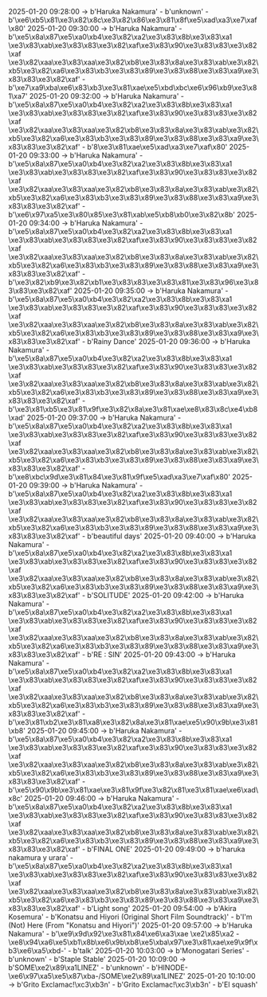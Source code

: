 2025-01-20 09:28:00 -> b'Haruka Nakamura' - b'unknown' - b'\xe6\xb5\x81\xe3\x82\x8c\xe3\x82\x86\xe3\x81\x8f\xe5\xad\xa3\xe7\xaf\x80'
2025-01-20 09:30:00 -> b'Haruka Nakamura' - b'\xe5\x8a\x87\xe5\xa0\xb4\xe3\x82\xa2\xe3\x83\x8b\xe3\x83\xa1 \xe3\x83\xab\xe3\x83\x83\xe3\x82\xaf\xe3\x83\x90\xe3\x83\x83\xe3\x82\xaf \xe3\x82\xaa\xe3\x83\xaa\xe3\x82\xb8\xe3\x83\x8a\xe3\x83\xab\xe3\x82\xb5\xe3\x82\xa6\xe3\x83\xb3\xe3\x83\x89\xe3\x83\x88\xe3\x83\xa9\xe3\x83\x83\xe3\x82\xaf' - b'\xe7\xa9\xba\xe6\x83\xb3\xe3\x81\xae\xe5\xbd\xbc\xe6\x96\xb9\xe3\x81\xa7'
2025-01-20 09:32:00 -> b'Haruka Nakamura' - b'\xe5\x8a\x87\xe5\xa0\xb4\xe3\x82\xa2\xe3\x83\x8b\xe3\x83\xa1 \xe3\x83\xab\xe3\x83\x83\xe3\x82\xaf\xe3\x83\x90\xe3\x83\x83\xe3\x82\xaf \xe3\x82\xaa\xe3\x83\xaa\xe3\x82\xb8\xe3\x83\x8a\xe3\x83\xab\xe3\x82\xb5\xe3\x82\xa6\xe3\x83\xb3\xe3\x83\x89\xe3\x83\x88\xe3\x83\xa9\xe3\x83\x83\xe3\x82\xaf' - b'8\xe3\x81\xae\xe5\xad\xa3\xe7\xaf\x80'
2025-01-20 09:33:00 -> b'Haruka Nakamura' - b'\xe5\x8a\x87\xe5\xa0\xb4\xe3\x82\xa2\xe3\x83\x8b\xe3\x83\xa1 \xe3\x83\xab\xe3\x83\x83\xe3\x82\xaf\xe3\x83\x90\xe3\x83\x83\xe3\x82\xaf \xe3\x82\xaa\xe3\x83\xaa\xe3\x82\xb8\xe3\x83\x8a\xe3\x83\xab\xe3\x82\xb5\xe3\x82\xa6\xe3\x83\xb3\xe3\x83\x89\xe3\x83\x88\xe3\x83\xa9\xe3\x83\x83\xe3\x82\xaf' - b'\xe6\x97\xa5\xe3\x80\x85\xe3\x81\xab\xe5\xb8\xb0\xe3\x82\x8b'
2025-01-20 09:34:00 -> b'Haruka Nakamura' - b'\xe5\x8a\x87\xe5\xa0\xb4\xe3\x82\xa2\xe3\x83\x8b\xe3\x83\xa1 \xe3\x83\xab\xe3\x83\x83\xe3\x82\xaf\xe3\x83\x90\xe3\x83\x83\xe3\x82\xaf \xe3\x82\xaa\xe3\x83\xaa\xe3\x82\xb8\xe3\x83\x8a\xe3\x83\xab\xe3\x82\xb5\xe3\x82\xa6\xe3\x83\xb3\xe3\x83\x89\xe3\x83\x88\xe3\x83\xa9\xe3\x83\x83\xe3\x82\xaf' - b'\xe3\x82\xb9\xe3\x82\xb1\xe3\x83\x83\xe3\x83\x81\xe3\x83\x96\xe3\x83\x83\xe3\x82\xaf'
2025-01-20 09:35:00 -> b'Haruka Nakamura' - b'\xe5\x8a\x87\xe5\xa0\xb4\xe3\x82\xa2\xe3\x83\x8b\xe3\x83\xa1 \xe3\x83\xab\xe3\x83\x83\xe3\x82\xaf\xe3\x83\x90\xe3\x83\x83\xe3\x82\xaf \xe3\x82\xaa\xe3\x83\xaa\xe3\x82\xb8\xe3\x83\x8a\xe3\x83\xab\xe3\x82\xb5\xe3\x82\xa6\xe3\x83\xb3\xe3\x83\x89\xe3\x83\x88\xe3\x83\xa9\xe3\x83\x83\xe3\x82\xaf' - b'Rainy Dance'
2025-01-20 09:36:00 -> b'Haruka Nakamura' - b'\xe5\x8a\x87\xe5\xa0\xb4\xe3\x82\xa2\xe3\x83\x8b\xe3\x83\xa1 \xe3\x83\xab\xe3\x83\x83\xe3\x82\xaf\xe3\x83\x90\xe3\x83\x83\xe3\x82\xaf \xe3\x82\xaa\xe3\x83\xaa\xe3\x82\xb8\xe3\x83\x8a\xe3\x83\xab\xe3\x82\xb5\xe3\x82\xa6\xe3\x83\xb3\xe3\x83\x89\xe3\x83\x88\xe3\x83\xa9\xe3\x83\x83\xe3\x82\xaf' - b'\xe3\x81\xb5\xe3\x81\x9f\xe3\x82\x8a\xe3\x81\xae\xe8\x83\x8c\xe4\xb8\xad'
2025-01-20 09:37:00 -> b'Haruka Nakamura' - b'\xe5\x8a\x87\xe5\xa0\xb4\xe3\x82\xa2\xe3\x83\x8b\xe3\x83\xa1 \xe3\x83\xab\xe3\x83\x83\xe3\x82\xaf\xe3\x83\x90\xe3\x83\x83\xe3\x82\xaf \xe3\x82\xaa\xe3\x83\xaa\xe3\x82\xb8\xe3\x83\x8a\xe3\x83\xab\xe3\x82\xb5\xe3\x82\xa6\xe3\x83\xb3\xe3\x83\x89\xe3\x83\x88\xe3\x83\xa9\xe3\x83\x83\xe3\x82\xaf' - b'\xe8\xbc\x9d\xe3\x81\x84\xe3\x81\x9f\xe5\xad\xa3\xe7\xaf\x80'
2025-01-20 09:39:00 -> b'Haruka Nakamura' - b'\xe5\x8a\x87\xe5\xa0\xb4\xe3\x82\xa2\xe3\x83\x8b\xe3\x83\xa1 \xe3\x83\xab\xe3\x83\x83\xe3\x82\xaf\xe3\x83\x90\xe3\x83\x83\xe3\x82\xaf \xe3\x82\xaa\xe3\x83\xaa\xe3\x82\xb8\xe3\x83\x8a\xe3\x83\xab\xe3\x82\xb5\xe3\x82\xa6\xe3\x83\xb3\xe3\x83\x89\xe3\x83\x88\xe3\x83\xa9\xe3\x83\x83\xe3\x82\xaf' - b'beautiful days'
2025-01-20 09:40:00 -> b'Haruka Nakamura' - b'\xe5\x8a\x87\xe5\xa0\xb4\xe3\x82\xa2\xe3\x83\x8b\xe3\x83\xa1 \xe3\x83\xab\xe3\x83\x83\xe3\x82\xaf\xe3\x83\x90\xe3\x83\x83\xe3\x82\xaf \xe3\x82\xaa\xe3\x83\xaa\xe3\x82\xb8\xe3\x83\x8a\xe3\x83\xab\xe3\x82\xb5\xe3\x82\xa6\xe3\x83\xb3\xe3\x83\x89\xe3\x83\x88\xe3\x83\xa9\xe3\x83\x83\xe3\x82\xaf' - b'SOLITUDE'
2025-01-20 09:42:00 -> b'Haruka Nakamura' - b'\xe5\x8a\x87\xe5\xa0\xb4\xe3\x82\xa2\xe3\x83\x8b\xe3\x83\xa1 \xe3\x83\xab\xe3\x83\x83\xe3\x82\xaf\xe3\x83\x90\xe3\x83\x83\xe3\x82\xaf \xe3\x82\xaa\xe3\x83\xaa\xe3\x82\xb8\xe3\x83\x8a\xe3\x83\xab\xe3\x82\xb5\xe3\x82\xa6\xe3\x83\xb3\xe3\x83\x89\xe3\x83\x88\xe3\x83\xa9\xe3\x83\x83\xe3\x82\xaf' - b'RE : SIN'
2025-01-20 09:43:00 -> b'Haruka Nakamura' - b'\xe5\x8a\x87\xe5\xa0\xb4\xe3\x82\xa2\xe3\x83\x8b\xe3\x83\xa1 \xe3\x83\xab\xe3\x83\x83\xe3\x82\xaf\xe3\x83\x90\xe3\x83\x83\xe3\x82\xaf \xe3\x82\xaa\xe3\x83\xaa\xe3\x82\xb8\xe3\x83\x8a\xe3\x83\xab\xe3\x82\xb5\xe3\x82\xa6\xe3\x83\xb3\xe3\x83\x89\xe3\x83\x88\xe3\x83\xa9\xe3\x83\x83\xe3\x82\xaf' - b'\xe3\x81\xb2\xe3\x81\xa8\xe3\x82\x8a\xe3\x81\xae\xe5\x90\x9b\xe3\x81\xb8'
2025-01-20 09:45:00 -> b'Haruka Nakamura' - b'\xe5\x8a\x87\xe5\xa0\xb4\xe3\x82\xa2\xe3\x83\x8b\xe3\x83\xa1 \xe3\x83\xab\xe3\x83\x83\xe3\x82\xaf\xe3\x83\x90\xe3\x83\x83\xe3\x82\xaf \xe3\x82\xaa\xe3\x83\xaa\xe3\x82\xb8\xe3\x83\x8a\xe3\x83\xab\xe3\x82\xb5\xe3\x82\xa6\xe3\x83\xb3\xe3\x83\x89\xe3\x83\x88\xe3\x83\xa9\xe3\x83\x83\xe3\x82\xaf' - b'\xe5\x90\x9b\xe3\x81\xae\xe3\x81\x9f\xe3\x82\x81\xe3\x81\xae\xe6\xad\x8c'
2025-01-20 09:46:00 -> b'Haruka Nakamura' - b'\xe5\x8a\x87\xe5\xa0\xb4\xe3\x82\xa2\xe3\x83\x8b\xe3\x83\xa1 \xe3\x83\xab\xe3\x83\x83\xe3\x82\xaf\xe3\x83\x90\xe3\x83\x83\xe3\x82\xaf \xe3\x82\xaa\xe3\x83\xaa\xe3\x82\xb8\xe3\x83\x8a\xe3\x83\xab\xe3\x82\xb5\xe3\x82\xa6\xe3\x83\xb3\xe3\x83\x89\xe3\x83\x88\xe3\x83\xa9\xe3\x83\x83\xe3\x82\xaf' - b'FINAL ONE'
2025-01-20 09:49:00 -> b'haruka nakamura y urara' - b'\xe5\x8a\x87\xe5\xa0\xb4\xe3\x82\xa2\xe3\x83\x8b\xe3\x83\xa1 \xe3\x83\xab\xe3\x83\x83\xe3\x82\xaf\xe3\x83\x90\xe3\x83\x83\xe3\x82\xaf \xe3\x82\xaa\xe3\x83\xaa\xe3\x82\xb8\xe3\x83\x8a\xe3\x83\xab\xe3\x82\xb5\xe3\x82\xa6\xe3\x83\xb3\xe3\x83\x89\xe3\x83\x88\xe3\x83\xa9\xe3\x83\x83\xe3\x82\xaf' - b'Light song'
2025-01-20 09:54:00 -> b'Akira Kosemura' - b'Konatsu and Hiyori (Original Short Film Soundtrack)' - b'I\'m (Not) Here (From "Konatsu and Hiyori")'
2025-01-20 09:57:00 -> b'Haruka Nakamura' - b'\xe9\x9d\x92\xe3\x81\x84\xe6\xa3\xae \xe2\x85\xa2 -\xe8\x94\xa6\xe5\xb1\x8b\xe6\x9b\xb8\xe5\xba\x97\xe3\x81\xae\xe9\x9f\xb3\xe6\xa5\xbd-' - b'talk'
2025-01-20 10:03:00 -> b'Monogatari Series' - b'unknown' - b'Staple Stable'
2025-01-20 10:09:00 -> b'SOME\xe2\x89\xa1LINEZ' - b'unknown' - b'HINODE-\xe6\x97\xa5\xe5\x87\xba-/SOME\xe2\x89\xa1LINEZ'
2025-01-20 10:10:00 -> b'Grito Exclamac!\xc3\xb3n' - b'Grito Exclamac!\xc3\xb3n' - b'El squash'
